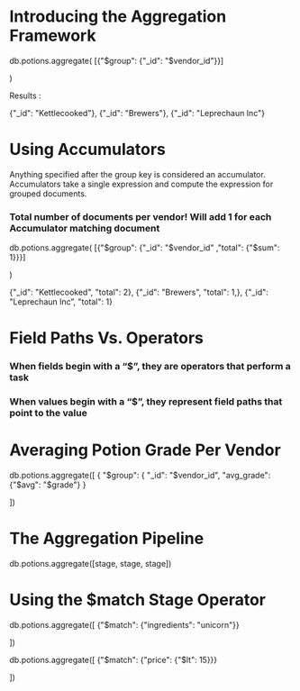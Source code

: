 

# Introducing the Aggregation Framework

db.potions.aggregate(
   [{"$group": {"_id": "$vendor_id"}}]

)

Results :

{"_id": "Kettlecooked"},
{"_id": "Brewers"},
{"_id": "Leprechaun Inc"}

# Using Accumulators

Anything specified after the group key is considered an accumulator. Accumulators take a
single expression and compute the expression for grouped documents.


### Total number of documents per vendor! Will add 1 for each Accumulator matching document

db.potions.aggregate(
   [{"$group": {"_id": "$vendor_id" ,"total": {"$sum": 1}}}]

)

{"_id": "Kettlecooked", "total": 2},
{"_id": "Brewers", "total": 1,},
{"_id": "Leprechaun Inc”, "total": 1}

# Field Paths Vs. Operators
### When fields begin with a “$”, they are operators that perform a task
### When values begin with a “$”, they represent field paths that point to the value

# Averaging Potion Grade Per Vendor


db.potions.aggregate([
    { "$group": {
        "_id": "$vendor_id",
        "avg_grade": {"$avg": "$grade"}
    }

])


# The Aggregation Pipeline

db.potions.aggregate([stage, stage, stage])

# Using the $match Stage Operator


db.potions.aggregate([
  {"$match": {"ingredients": "unicorn"}}
   
])


db.potions.aggregate([
{"$match": {"price": {"$lt": 15}}}

])
























